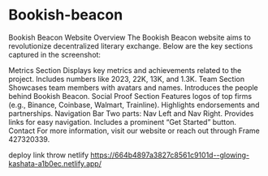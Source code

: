 # Bookish-beacon
Bookish Beacon Website
Overview
The Bookish Beacon website aims to revolutionize decentralized literary exchange. Below are the key sections captured in the screenshot:

Metrics Section
Displays key metrics and achievements related to the project.
Includes numbers like 2023, 22K, 13K, and 1.3K.
Team Section
Showcases team members with avatars and names.
Introduces the people behind Bookish Beacon.
Social Proof Section
Features logos of top firms (e.g., Binance, Coinbase, Walmart, Trainline).
Highlights endorsements and partnerships.
Navigation Bar
Two parts: Nav Left and Nav Right.
Provides links for easy navigation.
Includes a prominent “Get Started” button.
Contact
For more information, visit our website or reach out through Frame 427320339.

deploy link throw netlify
https://664b4897a3827c8561c9101d--glowing-kashata-a1b0ec.netlify.app/
